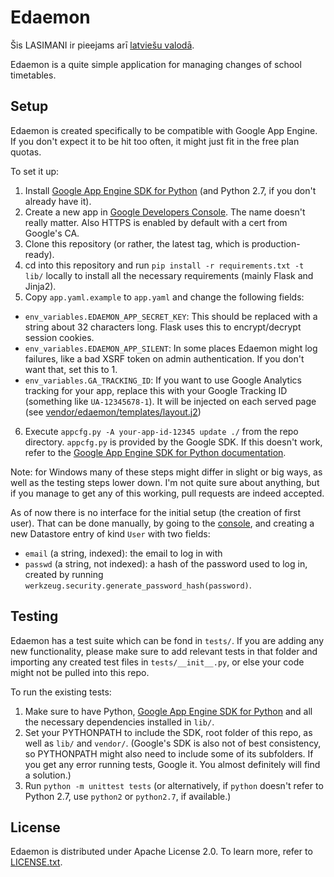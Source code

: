 # Edaemon

Šis LASIMANI ir pieejams arī [latviešu valodā](README.md).

Edaemon is a quite simple application for managing changes of school timetables.

## Setup

Edaemon is created specifically to be compatible with Google App Engine. If you
don't expect it to be hit too often, it might just fit in the free plan quotas.

To set it up:

1. Install [Google App Engine SDK for Python](https://cloud.google.com/appengine/downloads)
  (and Python 2.7, if you don't already have it).
2. Create a new app in [Google Developers Console](https://console.developers.google.com).
  The name doesn't really matter. Also HTTPS is enabled by default with a cert from Google's CA.
3. Clone this repository (or rather, the latest tag, which is production-ready).
4. cd into this repository and run `pip install -r requirements.txt -t lib/` locally
  to install all the necessary requirements (mainly Flask and Jinja2).
5. Copy `app.yaml.example` to `app.yaml` and change the following fields:
  - `env_variables.EDAEMON_APP_SECRET_KEY`: This should be replaced with a string
  about 32 characters long. Flask uses this to encrypt/decrypt session cookies.
  - `env_variables.EDAEMON_APP_SILENT`: In some places Edaemon might log failures,
  like a bad XSRF token on admin authentication. If you don't want that, set this to 1.
  - `env_variables.GA_TRACKING_ID`: If you want to use Google Analytics tracking
  for your app, replace this with your Google Tracking ID (something like `UA-12345678-1`).
  It will be injected on each served page (see
  [vendor/edaemon/templates/layout.j2](vendor/edaemon/template/layout.j2))
6. Execute `appcfg.py -A your-app-id-12345 update ./` from the repo directory.
  `appcfg.py` is provided by the Google SDK. If this doesn't work, refer to the
  [Google App Engine SDK for Python documentation](https://cloud.google.com/appengine/docs/python/).

Note: for Windows many of these steps might differ in slight or big ways, as well
as the testing steps lower down. I'm not quite sure about anything, but if you
manage to get any of this working, pull requests are indeed accepted.

As of now there is no interface for the initial setup (the creation of first
user). That can be done manually, by going to the [console](https://console.developers.google.com),
and creating a new Datastore entry of kind `User` with two fields:
- `email` (a string, indexed): the email to log in with
- `passwd` (a string, not indexed): a hash of the password used to log in,
created by running `werkzeug.security.generate_password_hash(password)`.

## Testing

Edaemon has a test suite which can be fond in `tests/`. If you are adding any new
functionality, please make sure to add relevant tests in that folder and importing
any created test files in `tests/__init__.py`, or else your code might not be
pulled into this repo.

To run the existing tests:

1. Make sure to have Python,
  [Google App Engine SDK for Python](https://cloud.google.com/appengine/downloads)
  and all the necessary dependencies installed in `lib/`.
2. Set your PYTHONPATH to include the SDK, root folder of this repo, as well as
  `lib/` and `vendor/`.
  (Google's SDK is also not of best consistency, so PYTHONPATH might also need to
  include some of its subfolders. If you get any error running tests, Google it.
  You almost definitely will find a solution.)
3. Run `python -m unittest tests` (or alternatively, if `python` doesn't refer
  to Python 2.7, use `python2` or `python2.7`, if available.)

## License

Edaemon is distributed under Apache License 2.0. To learn more, refer to
[LICENSE.txt](LICENSE.txt).
